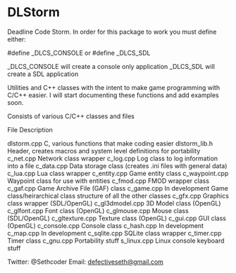DLStorm
=======

Deadline Code Storm.
In order for this package to work you must define either:

#define _DLCS_CONSOLE
or
#define _DLCS_SDL

_DLCS_CONSOLE will create a console only application
_DLCS_SDL will create a SDL application

Utilities and C++ classes with the intent to make game programming with C/C++ easier.
I will start documenting these functions and add examples soon.

Consists of various C/C++ classes and files

File		Description

dlstorm.cpp	C, various functions that make coding easier
dlstorm_lib.h	Header, creates macros and system level definitions for portability
c_net.cpp	Network class wrapper
c_log.cpp	Log class to log information into a file
c_data.cpp	Data storage class (creates .ini files with general data)
c_lua.cpp	Lua class wrapper
c_entity.cpp	Game entity class
c_waypoint.cpp	Waypoint class for use with entities
c_fmod.cpp	FMOD wrapper class
c_gaf.cpp	Game Archive File (GAF) class
c_game.cpp	In development Game class/heirarchical class structure of all the other classes
c_gfx.cpp	Graphics class wrapper (SDL/OpenGL)
c_gl3dmodel.cpp	3D Model class (OpenGL)
c_glfont.cpp	Font class (OpenGL)
c_glmouse.cpp	Mouse class (SDL/OpenGL)
c_gltexture.cpp	Texture class (OpenGL)
c_gui.cpp	GUI class (OpenGL)
c_console.cpp	Console class
c_hash.cpp	In development
c_map.cpp	In development
c_sqlite.cpp	SQLite class wrapper
c_timer.cpp	Timer class
c_gnu.cpp	Portability stuff
s_linux.cpp	Linux console keyboard stuff

 
Twitter: @Sethcoder
Email: defectiveseth@gmail.com

